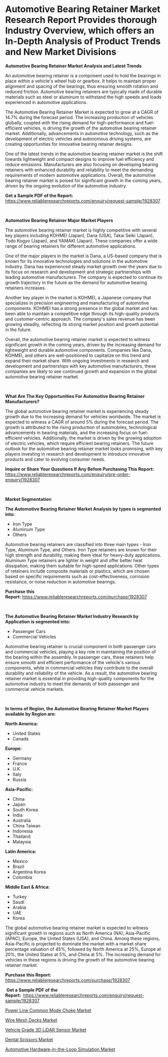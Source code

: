 <p><h1>Automotive Bearing Retainer Market Research Report Provides thorough Industry Overview, which offers an In-Depth Analysis of Product Trends and New Market Divisions</h1></p><p><strong>Automotive Bearing Retainer Market Analysis and Latest Trends</strong></p>
<p><p>An automotive bearing retainer is a component used to hold the bearings in place within a vehicle's wheel hub or gearbox. It helps to maintain proper alignment and spacing of the bearings, thus ensuring smooth rotation and reduced friction. Automotive bearing retainers are typically made of durable materials such as steel or aluminum to withstand the high speeds and loads experienced in automotive applications.</p><p>The Automotive Bearing Retainer Market is expected to grow at a CAGR of 14.7% during the forecast period. The increasing production of vehicles globally, coupled with the rising demand for high-performance and fuel-efficient vehicles, is driving the growth of the automotive bearing retainer market. Additionally, advancements in automotive technology, such as the development of electric vehicles and autonomous driving systems, are creating opportunities for innovative bearing retainer designs.</p><p>One of the latest trends in the automotive bearing retainer market is the shift towards lightweight and compact designs to improve fuel efficiency and reduce emissions. Manufacturers are also focusing on developing bearing retainers with enhanced durability and reliability to meet the demanding requirements of modern automotive applications. Overall, the automotive bearing retainer market is poised for significant growth in the coming years, driven by the ongoing evolution of the automotive industry.</p></p>
<p><strong>Get a Sample PDF of the Report:&nbsp;</strong> <a href="https://www.reliableresearchreports.com/enquiry/request-sample/1928307">https://www.reliableresearchreports.com/enquiry/request-sample/1928307</a></p>
<p>&nbsp;</p>
<p><strong>Automotive Bearing Retainer Major Market Players</strong></p>
<p><p>The automotive bearing retainer market is highly competitive with several key players including KOHMEI (Japan), Dana (USA), Takai Seiki (Japan), Todo Kogyo (Japan), and YAMAKI (Japan). These companies offer a wide range of bearing retainers for different automotive applications.</p><p>One of the major players in the market is Dana, a US-based company that is known for its innovative technologies and solutions in the automotive industry. Dana has experienced steady market growth over the years due to its focus on research and development and strategic partnerships with leading automotive manufacturers. The company is expected to continue its growth trajectory in the future as the demand for automotive bearing retainers increases.</p><p>Another key player in the market is KOHMEI, a Japanese company that specializes in precision engineering and manufacturing of automotive components. KOHMEI has a strong presence in the global market and has been able to maintain a competitive edge through its high-quality products and customer-centric approach. The company's sales revenue has been growing steadily, reflecting its strong market position and growth potential in the future.</p><p>Overall, the automotive bearing retainer market is expected to witness significant growth in the coming years, driven by the increasing demand for lightweight and durable automotive components. Companies like Dana, KOHMEI, and others are well-positioned to capitalize on this trend and expand their market share. With ongoing investments in research and development and partnerships with key automotive manufacturers, these companies are likely to see continued growth and expansion in the global automotive bearing retainer market.</p></p>
<p>&nbsp;</p>
<p><strong>What Are The Key Opportunities For Automotive Bearing Retainer Manufacturers?</strong></p>
<p><p>The global automotive bearing retainer market is experiencing steady growth due to the increasing demand for vehicles worldwide. The market is expected to witness a CAGR of around 5% during the forecast period. The growth is attributed to the rising production of automobiles, technological advancements in bearing materials, and the increasing focus on fuel-efficient vehicles. Additionally, the market is driven by the growing adoption of electric vehicles, which require efficient bearing retainers. The future outlook for the automotive bearing retainer market looks promising, with key players investing in research and development to introduce innovative products and cater to evolving consumer needs.</p></p>
<p><strong>Inquire or Share Your Questions If Any Before Purchasing This Report:</strong> <a href="https://www.reliableresearchreports.com/enquiry/pre-order-enquiry/1928307">https://www.reliableresearchreports.com/enquiry/pre-order-enquiry/1928307</a></p>
<p>&nbsp;</p>
<p><strong>Market Segmentation</strong></p>
<p><strong>The Automotive Bearing Retainer Market Analysis by types is segmented into:</strong></p>
<p><ul><li>Iron Type</li><li>Aluminum Type</li><li>Others</li></ul></p>
<p><p>Automotive bearing retainers are classified into three main types - Iron Type, Aluminum Type, and Others. Iron Type retainers are known for their high strength and durability, making them ideal for heavy-duty applications. Aluminum Type retainers are lighter in weight and offer better heat dissipation, making them suitable for high-speed applications. Other types of retainers include composite materials or plastics, which are chosen based on specific requirements such as cost-effectiveness, corrosion resistance, or noise reduction in automotive bearings.</p></p>
<p><strong>Purchase this Report:&nbsp;</strong><a href="https://www.reliableresearchreports.com/purchase/1928307">https://www.reliableresearchreports.com/purchase/1928307</a></p>
<p>&nbsp;</p>
<p><strong>The Automotive Bearing Retainer Market Industry Research by Application is segmented into:</strong></p>
<p><ul><li>Passenger Cars</li><li>Commercial Vehicles</li></ul></p>
<p><p>Automotive bearing retainer is crucial component in both passenger cars and commercial vehicles, playing a key role in maintaining the position of the bearing within the assembly. In passenger cars, these retainers help ensure smooth and efficient performance of the vehicle's various components, while in commercial vehicles they contribute to the overall durability and reliability of the vehicle. As a result, the automotive bearing retainer market is essential in providing high-quality components for the automotive industry to meet the demands of both passenger and commercial vehicle markets.</p></p>
<p>&nbsp;</p>
<p><strong>In terms of Region, the Automotive Bearing Retainer Market Players available by Region are:</strong></p>
<p>
    <p> <strong> North America: </strong>
        <ul>
            <li>United States</li>
            <li>Canada</li>
        </ul>
        </p> 
    <p> <strong> Europe: </strong>
        <ul>
            <li>Germany</li>
            <li>France</li>
            <li>U.K.</li>
            <li>Italy</li>
            <li>Russia</li>
        </ul>
        </p> 
    <p> <strong> Asia-Pacific: </strong>
        <ul>
            <li>China</li>
            <li>Japan</li>
            <li>South Korea</li>
            <li>India</li>
            <li>Australia</li>
            <li>China Taiwan</li>
            <li>Indonesia</li>
            <li>Thailand</li>
            <li>Malaysia</li>
        </ul>
        </p> 
    <p> <strong> Latin America: </strong>
        <ul>
            <li>Mexico</li>
            <li>Brazil</li>
            <li>Argentina Korea</li>
            <li>Colombia</li>
        </ul>
        </p> 
    <p> <strong> Middle East & Africa: </strong>
        <ul>
            <li>Turkey</li>
            <li>Saudi</li>
            <li>Arabia</li>
            <li>UAE</li>
            <li>Korea</li>
        </ul>
    </p>
    </p>
<p><p>The global automotive bearing retainer market is expected to witness significant growth in regions such as North America (NA), Asia-Pacific (APAC), Europe, the United States (USA), and China. Among these regions, Asia-Pacific is projected to dominate the market with a market share percentage valuation of 45%, followed by North America at 25%, Europe at 20%, the United States at 5%, and China at 5%. The increasing demand for vehicles in these regions is driving the growth of the automotive bearing retainer market.</p></p>
<p><strong>Purchase this Report: </strong><a href="https://www.reliableresearchreports.com/purchase/1928307">https://www.reliableresearchreports.com/purchase/1928307</a></p>
<p>&nbsp;<strong>Get a Sample PDF of the Report:&nbsp;&nbsp;</strong><a href="https://www.reliableresearchreports.com/enquiry/request-sample/1928307">https://www.reliableresearchreports.com/enquiry/request-sample/1928307</a></p>
<p><strong></strong></p>
<p><p><a href="https://view.publitas.com/reportprime-1/power-line-common-mode-choke-market-size-furnishes-valuable-information-encompassing-market-share-market-trends-and-projections-spanning-from-2024-to-2031/">Power Line Common Mode Choke Market</a></p><p><a href="https://view.publitas.com/reportprime-1/wire-mesh-decks-market-size-global-industry-overview-market-segmentation-and-forecast-2024-to-2031/">Wire Mesh Decks Market</a></p><p><a href="https://automatic-knee-4c7.notion.site/Vehicle-Grade-3D-LiDAR-Sensor-Market-Size-Share-Trends-Analysis-Report-By-Material-By-Type-By-E-4845a9cf195341d298eece6e69da00d1">Vehicle Grade 3D LiDAR Sensor Market</a></p><p><a href="https://github.com/ruddyyedelwadw/Market-Research-Report-List-1/blob/main/dental-scissors-market.md">Dental Scissors Market</a></p><p><a href="https://sulfuric-clavicle-d39.notion.site/Automotive-Hardware-in-the-Loop-Simulation-Market-Dynamics-2024-2031-Also-about-Its-Market-Trends--4bfe0afc93734450aa976471bfc2f122">Automotive Hardware-in-the-Loop Simulation Market</a></p></p>